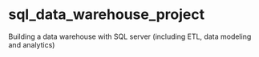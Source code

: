 # sql_data_warehouse_project
Building a data warehouse with SQL server (including ETL, data modeling and analytics)
